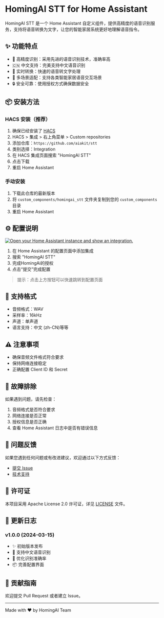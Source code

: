 # HomingAI STT for Home Assistant

HomingAI STT 是一个 Home Assistant 自定义组件，提供高精度的语音识别服务，支持将语音转换为文字，让您的智能家居系统更好地理解语音指令。

## ✨ 功能特点

- 🎯 高精度识别：采用先进的语音识别技术，准确率高
- 🇨🇳 中文支持：完美支持中文语音识别
- 🎤 实时转换：快速的语音转文字处理
- 📱 多场景适配：支持各类智能家居语音交互场景
- 🔒 安全可靠：使用授权方式确保数据安全

## 📦 安装方法

### HACS 安装（推荐）

1. 确保已经安装了 [HACS](https://hacs.xyz/)
2. HACS > 集成 > 右上角菜单 > Custom repositories
3. 添加仓库：`https://github.com/aiakit/stt`
4. 类别选择：Integration
5. 在 HACS 集成页面搜索 "HomingAI STT"
6. 点击下载
7. 重启 Home Assistant

### 手动安装

1. 下载此仓库的最新版本
2. 将 `custom_components/homingai_stt` 文件夹复制到您的 `custom_components` 目录
3. 重启 Home Assistant

## ⚙️ 配置说明

[![Open your Home Assistant instance and show an integration.](https://my.home-assistant.io/badges/integration.svg)](https://my.home-assistant.io/redirect/integration/?domain=homingai_stt)

1. 在 Home Assistant 的配置页面中添加集成
2. 搜索 "HomingAI STT"
3. 完成HomingAi的授权
4. 点击“提交”完成配置

> 提示：点击上方按钮可以快速跳转到配置页面

## 🎯 支持格式

- 音频格式：WAV
- 采样率：16kHz
- 声道：单声道
- 语言支持：中文 (zh-CN)等等

## ⚠️ 注意事项

- 确保音频文件格式符合要求
- 保持网络连接稳定
- 正确配置 Client ID 和 Secret

## 🔧 故障排除

如果遇到问题，请先检查：

1. 音频格式是否符合要求
2. 网络连接是否正常
3. 授权信息是否正确
4. 查看 Home Assistant 日志中是否有错误信息

## 📝 问题反馈

如果您遇到任何问题或有改进建议，欢迎通过以下方式反馈：

- [提交 Issue](https://github.com/your-username/homingai-stt/issues)
- [技术支持](https://homingai.com)

## 📄 许可证

本项目采用 Apache License 2.0 许可证，详见 [LICENSE](LICENSE) 文件。

## 🔄 更新日志

### v1.0.0 (2024-03-15)
- ✨ 初始版本发布
- 🎯 支持中文语音识别
- 🔧 优化识别准确率
- 📦 完善配置界面

## 🤝 贡献指南

欢迎提交 Pull Request 或者建立 Issue。

---

Made with ❤️ by HomingAI Team